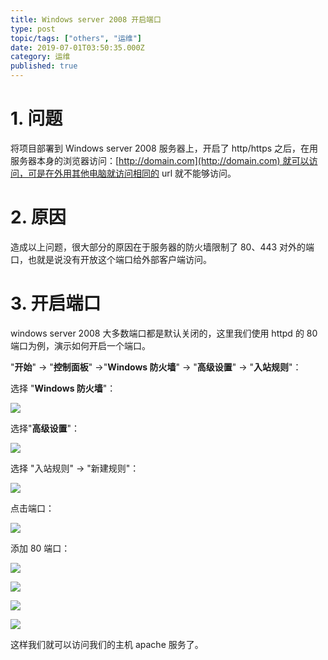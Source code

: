 ```yaml
---
title: Windows server 2008 开启端口
type: post
topic/tags: ["others", "运维"]
date: 2019-07-01T03:50:35.000Z
category: 运维
published: true
---
```





# 1. 问题

将项目部署到 Windows server 2008 服务器上，开启了 http/https 之后，在用服务器本身的浏览器访问：[http://domain.com](http://domain.com) 就可以访问，可是在外用其他电脑就访问相同的 url 就不能够访问。




# 2. 原因

造成以上问题，很大部分的原因在于服务器的防火墙限制了 80、443 对外的端口，也就是说没有开放这个端口给外部客户端访问。




# 3. 开启端口

windows server 2008 大多数端口都是默认关闭的，这里我们使用 httpd 的 80 端口为例，演示如何开启一个端口。

"**开始**" -> "**控制面板**" ->"**Windows 防火墙**" -> "**高级设置**" -> "**入站规则**"：

选择 "**Windows 防火墙**"：

![](https://note.bioitee.com/yuque/0/2019/png/126032/1557036858993-2d97356a-6df9-4026-b31c-f1a19628d03e.png#align=left&display=inline&height=431&name=image.png&originHeight=431&originWidth=722&size=38916&status=done&width=722)

选择"**高级设置**"：

![](https://note.bioitee.com/yuque/0/2019/png/126032/1557036806356-33a68ccf-13a6-4328-9ebc-3280fb5b0bf6.png#align=left&display=inline&height=431&name=image.png&originHeight=431&originWidth=722&size=43779&status=done&width=722)

选择 "入站规则" → "新建规则"：

![](https://note.bioitee.com/yuque/0/2019/png/126032/1557036673262-ce659a83-0eaa-4382-be28-4b2c3d7e8d2d.png#align=left&display=inline&height=487&name=image.png&originHeight=487&originWidth=719&size=55883&status=done&width=719)

点击端口：

![](https://note.bioitee.com/yuque/0/2019/png/126032/1557036949712-ee064673-9edc-463f-948d-aac021b42783.png#align=left&display=inline&height=529&name=image.png&originHeight=529&originWidth=720&size=24482&status=done&width=720)

添加 80 端口：

![](https://note.bioitee.com/yuque/0/2019/png/126032/1557037078099-4e0bd403-d601-4000-8d7e-28545c3483e1.png#align=left&display=inline&height=531&name=image.png&originHeight=531&originWidth=721&size=21813&status=done&width=721)

![](https://note.bioitee.com/yuque/0/2019/png/126032/1557037108133-6a523e0c-9080-4ae9-8814-a94991e3233b.png#align=left&display=inline&height=532&name=image.png&originHeight=532&originWidth=719&size=25816&status=done&width=719)

![](https://note.bioitee.com/yuque/0/2019/png/126032/1557037135819-a9ee5f84-8308-43aa-8fd1-04c947886879.png#align=left&display=inline&height=532&name=image.png&originHeight=532&originWidth=720&size=21584&status=done&width=720)

![](https://note.bioitee.com/yuque/0/2019/png/126032/1557037200758-2054ad84-6d48-43fc-b495-ca161bb01e8a.png#align=left&display=inline&height=529&name=image.png&originHeight=529&originWidth=721&size=17383&status=done&width=721)

这样我们就可以访问我们的主机 apache 服务了。
